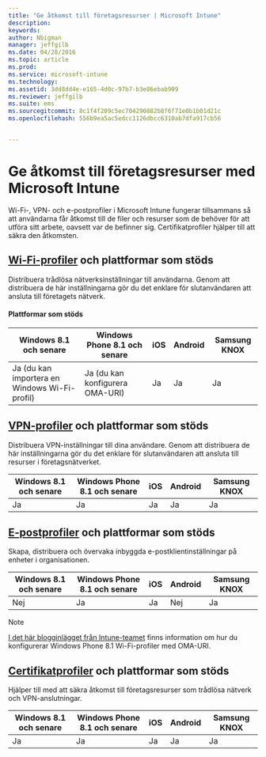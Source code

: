 ```yaml
---
title: "Ge åtkomst till företagsresurser | Microsoft Intune"
description: 
keywords: 
author: Nbigman
manager: jeffgilb
ms.date: 04/28/2016
ms.topic: article
ms.prod: 
ms.service: microsoft-intune
ms.technology: 
ms.assetid: 3dd8dd4e-e165-4d0c-97b7-b3e86ebab909
ms.reviewer: jeffgilb
ms.suite: ems
ms.sourcegitcommit: 8c1f4f209c5ec704290882b8f6f71e0b1b01d21c
ms.openlocfilehash: 556b9ea5ac5edcc1126dbcc6310ab7dfa917cb56


---
```


# Ge åtkomst till företagsresurser med Microsoft Intune
Wi-Fi-, VPN- och e-postprofiler i Microsoft Intune fungerar tillsammans så att användarna får åtkomst till de filer och resurser som de behöver för att utföra sitt arbete, oavsett var de befinner sig. Certifikatprofiler hjälper till att säkra den åtkomsten.

## [Wi-Fi-profiler](wi-fi-connections-in-microsoft-intune.md) och plattformar som stöds

Distribuera trådlösa nätverksinställningar till användarna. Genom att distribuera de här inställningarna gör du det enklare för slutanvändaren att ansluta till företagets nätverk.
#### Plattformar som stöds

|Windows 8.1 och senare|Windows Phone 8.1 och senare|iOS|Android|Samsung KNOX|
|---------------------|---------------------------|---|-------|------------|
|Ja (du kan importera en Windows Wi-Fi-profil)|Ja (du kan konfigurera OMA-URI) |Ja|Ja|Ja|

## [VPN-profiler](vpn-connections-in-microsoft-intune.md) och plattformar som stöds
Distribuera VPN-inställningar till dina användare. Genom att distribuera de här inställningarna gör du det enklare för slutanvändaren att ansluta till resurser i företagsnätverket.

|Windows 8.1 och senare|Windows Phone 8.1 och senare|iOS|Android|Samsung KNOX|
|---------------------|---------------------------|---|-------|------------|
|Ja|Ja|Ja|Ja|Ja|

## [E-postprofiler](configure-access-to-corporate-email-using-email-profiles-with-microsoft-intune.md) och plattformar som stöds
Skapa, distribuera och övervaka inbyggda e-postklientinställningar på enheter i organisationen.

|Windows 8.1 och senare|Windows Phone 8.1 och senare|iOS|Android|Samsung KNOX|
|---------------------|---------------------------|---|-------|------------|
|Nej|Ja|Ja|Nej|Ja|
> [!NOTE]
> [I det här blogginlägget från Intune-teamet](https://blogs.technet.microsoft.com/enterprisemobility/2015/02/19/using-oma-uri-to-create-custom-wi-fi-profiles-for-windows-phone-8-1/) finns information om hur du konfigurerar Windows Phone 8.1 Wi-Fi-profiler med OMA-URI.

## [Certifikatprofiler](secure-resource-access-with-certificate-profiles.md) och plattformar som stöds
Hjälper till med att säkra åtkomst till företagsresurser som trådlösa nätverk och VPN-anslutningar.

|Windows 8.1 och senare|Windows Phone 8.1 och senare|iOS|Android|Samsung KNOX|
|---------------------|---------------------------|---|-------|------------|
|Ja|Ja|Ja|Ja|Ja|



<!--HONumber=Jul16_HO2-->


